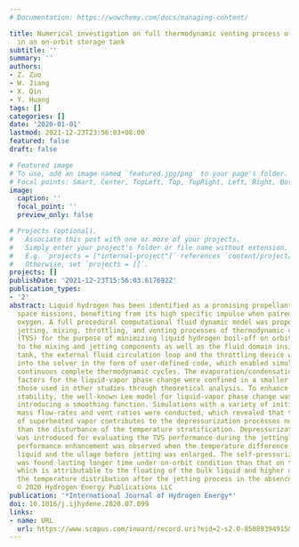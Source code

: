 ```yaml
---
# Documentation: https://wowchemy.com/docs/managing-content/

title: Numerical investigation on full thermodynamic venting process of liquid hydrogen
  in an on-orbit storage tank
subtitle: ''
summary: ''
authors:
- Z. Zuo
- W. Jiang
- X. Qin
- Y. Huang
tags: []
categories: []
date: '2020-01-01'
lastmod: 2021-12-23T23:56:03+08:00
featured: false
draft: false

# Featured image
# To use, add an image named `featured.jpg/png` to your page's folder.
# Focal points: Smart, Center, TopLeft, Top, TopRight, Left, Right, BottomLeft, Bottom, BottomRight.
image:
  caption: ''
  focal_point: ''
  preview_only: false

# Projects (optional).
#   Associate this post with one or more of your projects.
#   Simply enter your project's folder or file name without extension.
#   E.g. `projects = ["internal-project"]` references `content/project/deep-learning/index.md`.
#   Otherwise, set `projects = []`.
projects: []
publishDate: '2021-12-23T15:56:03.617692Z'
publication_types:
- '2'
abstract: Liquid hydrogen has been identified as a promising propellant for long-duration
  space missions, benefiting from its high specific impulse when paired with liquid
  oxygen. A full procedural computational fluid dynamic model was proposed for the
  jetting, mixing, throttling, and venting processes of thermodynamic venting systems
  (TVS) for the purpose of minimizing liquid hydrogen boil-off on orbit. In addition
  to the mixing and jetting components as well as the fluid domain inside the storage
  tank, the external fluid circulation loop and the throttling device were also coupled
  into the solver in the form of user-defined code, which enabled simulation of the
  continuous complete thermodynamic cycles. The evaporation/condensation intensity
  factors for the liquid-vapor phase change were confined in a smaller range than
  those used in other studies through theoretical analysis. To enhance the numerical
  stability, the well-known Lee model for liquid-vapor phase change was modified by
  introducing a smoothing function. Simulations with a variety of initial temperatures,
  mass flow-rates and vent ratios were conducted, which revealed that the condensation
  of superheated vapor contributes to the depressurization processes noticeably greater
  than the disturbance of the temperature stratification. Depressurization efficiency
  was introduced for evaluating the TVS performance during the jetting process. Significant
  performance enhancement was observed when the temperature difference between the
  liquid and the ullage before jetting was enlarged. The self-pressurization period
  was found lasting longer time under on-orbit condition than that on the ground,
  which is attributable to the floating of the bulk liquid and higher uniformity of
  the temperature distribution after the jetting process in the absence of gravity.
  © 2020 Hydrogen Energy Publications LLC
publication: '*International Journal of Hydrogen Energy*'
doi: 10.1016/j.ijhydene.2020.07.099
links:
- name: URL
  url: https://www.scopus.com/inward/record.uri?eid=2-s2.0-85089394915&doi=10.1016%2fj.ijhydene.2020.07.099&partnerID=40&md5=bfff2f79ddb9a9eff430222b4c771cf0
---
```

